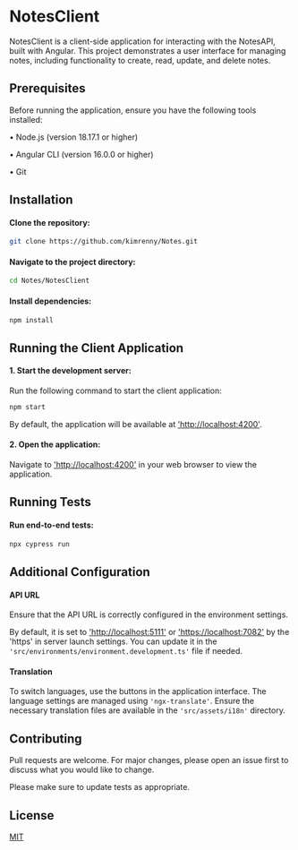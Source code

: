 # NotesClient

NotesClient is a client-side application for interacting with the NotesAPI, built with Angular. This project demonstrates a user interface for managing notes, including functionality to create, read, update, and delete notes.

## Prerequisites

Before running the application, ensure you have the following tools installed:

• Node.js (version 18.17.1 or higher)

• Angular CLI (version 16.0.0 or higher)

• Git

## Installation

#### Clone the repository:

```bash
git clone https://github.com/kimrenny/Notes.git
```

#### Navigate to the project directory:

```bash
cd Notes/NotesClient
```

#### Install dependencies:

```bash
npm install
```

## Running the Client Application

#### 1. Start the development server:

Run the following command to start the client application:

```bash
npm start
```

By default, the application will be available at ['http://localhost:4200'](http://localhost:4200).

#### 2. Open the application:

Navigate to ['http://localhost:4200'](http://localhost:4200) in your web browser to view the application.

## Running Tests

#### Run end-to-end tests:

```bash
npx cypress run
```

## Additional Configuration

#### API URL

Ensure that the API URL is correctly configured in the environment settings.

By default, it is set to ['http://localhost:5111'](http://localhost:5111) or ['https://localhost:7082'](https://localhost:7082) by the 'https' in server launch settings. You can update it in the `'src/environments/environment.development.ts'` file if needed.

#### Translation

To switch languages, use the buttons in the application interface. The language settings are managed using `'ngx-translate'`. Ensure the necessary translation files are available in the `'src/assets/i18n'` directory.

## Contributing

Pull requests are welcome. For major changes, please open an issue first
to discuss what you would like to change.

Please make sure to update tests as appropriate.

## License

[MIT](https://choosealicense.com/licenses/mit/)
